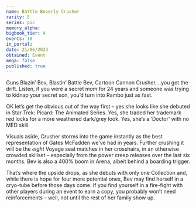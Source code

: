 ```yaml
---
name: Battle Beverly Crusher
rarity: 5
series: pic
memory_alpha:
bigbook_tier: 4
events: 18
in_portal:
date: 21/06/2023
obtained: Event
mega: false
published: true
---
```


Guns Blazin’ Bev, Blastin’ Battle Bev, Cartoon Cannon Crusher....you get the drift. Listen, if you were a secret mom for 24 years and someone was trying to kidnap your secret son, you’d turn into Rambo just as fast.

OK let’s get the obvious out of the way first – yes she looks like she debuted in Star Trek: Picard: The Animated Series. Yes, she traded her trademark red locks for a more weathered dark/grey look. Yes, she’s a ‘Doctor’ with no MED skill.

Visuals aside, Crusher storms into the game instantly as the best representation of Gates McFadden we’ve had in years. Further crushing it will be the *eight* Voyage seat matches in her crosshairs, in an otherwise crowded skillset – especially from the power creep releases over the last six months. Bev is also a 400% boom in Arena, albeit behind a boarding trigger.

That’s where the upside drops, as she debuts with only one Collection and, while there is hope for four more potential ones, Bev may find herself in a cryo-tube before those days come. If you find yourself in a fire-fight with other players during an event to earn a copy, you probably won’t need reinforcements – well, not until the rest of her family show up.
